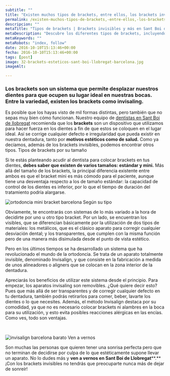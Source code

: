 ```yaml
---
subtitle: ""
title: "Existen muchos tipos de brackets, entre ellos, los brackets invisibles"
permalink: /existen-muchos-tipos-de-brackets,-entre-ellos,-los-brackets-invisibles/
descripcion: "" 
metaTitle: "Tipos de brackets | Brackets invisibles y más en Sant Boi de Llobregat"
metaDescription: "Descubre los diferentes tipos de brackets, incluyendo los brackets invisibles, en Sant Boi de Llobregat. Aprende cómo funcionan y elige el mejor para ti. ¡Visítanos y consigue la sonrisa perfecta!"
metaKeywords: ""
metaRobots: "index, follow"
date: 2016-10-10T15:13:46+00:00
fecha: 2016-10-10T15:13:46+00:00
tags: [post]
image: 32-brackets-esteticos-sant-boi-llobregat-barcelona.jpg
imageAlt: 

---
```



### Los brackets son un sistema que permite desplazar nuestros dientes para que ocupen su lugar ideal en nuestras bocas. Entre la variedad, existen los brackets como invisaling.


Es posible que los hayas visto de mil formas distintas, pero también que no sepas muy bien cómo funcionan. Nuestro equipo de [dentistas en Sant Boi de llobregat](http://centredentalbaste.com/) recomienda que los **brackets** son un dispositivo que utilizamos para hacer fuerza en los dientes a fin de que estos se coloquen en el lugar ideal. Así se corrige cualquier defecto e irregularidad que pueda existir en nuestra dentadura, tanto por **motivos estéticos como de salud.** Como ya decíamos, además de los brackets invisibles, podemos encontrar otros tipos.
Tipos de brackets por su tamaño


Si te estás planteando acudir al dentista para colocar brackets en tus dientes, **debes saber que existen de varios tamaños: estándar y mini.** Más allá del tamaño de los brackets, la principal diferencia existente entre ambos es que el bracket mini es más cómodo para el paciente, aunque tiene una desventaja respecto a los de tamaño estándar: la capacidad de control de los dientes es inferior, por lo que el tiempo de duración del tratamiento podría alargarse.

![ortodoncia mini bracket barcelona](/assets/static/images/blog/blog-inner/ortodoncia-mini-bracket-barcelona-barata.jpg)
Según su tipo


Obviamente, te encontrarás con sistemas de lo más variado a la hora de decidirte por uno u otro tipo bracket. Por un lado, se encuentran los visibles, que se diferencian básicamente por la utilización de dos tipos de materiales: los metálicos, que es el clásico aparato para corregir cualquier desviación dental; y los transparentes, que cumplen con la misma función pero de una manera más disimulada desde el punto de vista estético.

Pero en los últimos tiempos se ha desarrollado un sistema que ha revolucionado el mundo de la ortodoncia. Se trata de un aparato totalmente invisible, denominado Invisalign, y que consiste en la fabricación a medida de unos alineadores o aligners que se colocan en la zona interior de la dentadura.

Apreciarás los beneficios de utilizar este sistema desde el principio. Para empezar, los aparatos invisaling son removibles. ¿Qué quiere decir esto? Pues que más allá de ser transparentes y de corregir cualquier defecto en tu dentadura, también podrás retirarlos para comer, beber, lavarte los dientes o lo que necesites. Además, el método Invisalign destaca por su comodidad, ya que no es necesario colocar brackets ni alambres en la boca para su utilización, y esto evita posibles reacciones alérgicas en las encías. Como ves, todo son ventajas.

 

![invisalign barcelona barato](/assets/static/images/blog/blog-inner/invisalign-barcelona-barato.jpg)
Ven a vernos


Son muchas las personas que quieren tener una sonrisa perfecta pero que no terminan de decidirse por culpa de lo que estéticamente supone llevar un aparato. No lo dudes más y **ven a vernos en Sant Boi de Llobregat****.** ¡Con los brackets invisibles no tendrás que preocuparte nunca más de dejar de sonreír!
